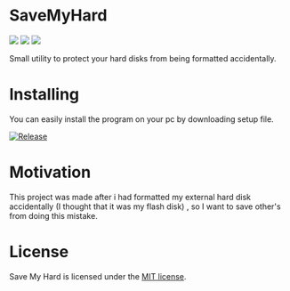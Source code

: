 # SaveMyHard
[![](https://img.shields.io/badge/Windows-7-blue.svg)]() [![](https://img.shields.io/badge/Windows-8%20%2F%208.1-orange.svg)]() [![](https://img.shields.io/badge/Windows-10-lightgrey.svg)]()

Small utility to protect your hard disks from being formatted accidentally.

# Installing
You can easily install the program on your pc by downloading setup file.

[![Release](https://img.shields.io/github/downloads/atom/atom/latest/total.svg)](https://github.com/MahmoudH96/SaveMyHard/raw/master/Save%20my%20hard%20setup.exe)

# Motivation
This project was made after i had formatted my external hard disk accidentally (I thought that it was my flash disk) , so I want to save other's from doing this mistake.

# License
Save My Hard is licensed under the <a href="https://github.com/MahmoudH96/SaveMyHard/blob/master/LICENSE">MIT license</a>.
